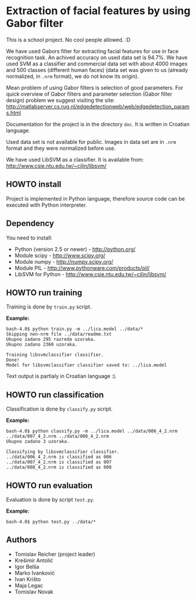 # Extraction of facial features by using Gabor filter #

This is a school project. No cool people allowed. :D

We have used Gabors filter for extracting facial features for use in face recognition task. An achived accuracy on used data set is 94.7%. We have used SVM as a classifier and commercial data set with about 4000 images and 500 classes (different human faces) (data set was given to us (already normalized, in `.nrm` format), we do not know its origin).

Mean problem of using Gabor filters is selection of good parameters. For quick overview of Gabor filters and parameter selection (Gabor filter design) problem we suggest visiting the site:
http://matlabserver.cs.rug.nl/edgedetectionweb/web/edgedetection_params.html

Documentation for the project is in the directory `doc`. It is written in Croatian language.

Used data set is not available for public. Images in data set are in `.nrm` format and they were normalized before use.

We have used LibSVM as a classifier. It is available from: http://www.csie.ntu.edu.tw/~cjlin/libsvm/

## HOWTO install ##
Project is implemented in Python language, therefore source code can be executed with Python interpreter.

## Dependency ##
You need to install:
  * Python (version 2.5 or newer) - http://python.org/
  * Module scipy - http://www.scipy.org/
  * Module numpy - http://numpy.scipy.org/
  * Module PIL - http://www.pythonware.com/products/pil/
  * LibSVM for Python - http://www.csie.ntu.edu.tw/~cjlin/libsvm/

## HOWTO run training ##
Training is done by `train.py` script.

**Example:**
```
bash-4.0$ python train.py -m ../lica.model ../data/*
Skipping non-nrm file ../data/readme.txt
Ukupno zadano 295 razreda uzoraka.
Ukupno zadano 2360 uzoraka.

Training libsvmclassifier classifier.
Done!
Model for libsvmclassifier classifier saved to: ../lica.model
```

Text output is partialy in Croatian language :).

## HOWTO run classification ##
Classification is done by `classify.py` script.

**Example:**
```
bash-4.0$ python classify.py -m ../lica.model ../data/006_4_2.nrm ../data/007_4_2.nrm ../data/008_4_2.nrm
Ukupno zadano 3 uzoraka.

Classifying by libsvmclassifier classifier.
../data/006_4_2.nrm is classified as 006
../data/007_4_2.nrm is classified as 007
../data/008_4_2.nrm is classified as 008
```

## HOWTO run evaluation ##
Evaluation is done by script `test.py`.

**Example:**
```
bash-4.0$ python test.py ../data/*
```

## Authors ##
  * Tomislav Reicher (project leader)
  * Krešimir Antolić
  * Igor Belša
  * Marko Ivanković
  * Ivan Krišto
  * Maja Legac
  * Tomislav Novak